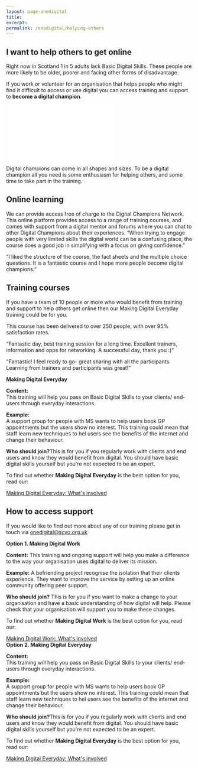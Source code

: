 ```yaml
---
layout: page-onedigital
title: 
excerpt:
permalink: /onedigital/helping-others
---
```


<!-- ![One Digital](/images/onedigitalbadgegreen.jpg)           ![Big Lottery Fund](/images/smallbiglottery.jpg) -->

## I want to help others to get online

Right now in Scotland 1 in 5 adults lack Basic Digital Skills. These people are more likely to be older, poorer and facing other forms of disadvantage. 

If you work or volunteer for an organisation that helps people who might find it difficult to access or use digital you can access training and support to <strong>become a digital champion</strong>.

![Digital champions](/files/onedigital/DC_Sequence.pdf)

Digital champions can come in all shapes and sizes. To be a digital champion all you need is some enthusiasm for helping others, and some time to take part in the training.  
 
## Online learning 
We can provide access free of charge to the Digital Champions Network. This online platform provides access to a range of training courses, and comes with support from a digital mentor and forums where you can chat to other Digital Champions about their experiences. 
“When trying to engage people with very limited skills the digital world can be a confusing place, the course does a good job in simplifying with a focus on giving confidence.” 

“I liked the structure of the course, the fact sheets and the multiple choice questions. It is a fantastic course and I hope more people become digital champions.” 

## Training courses 
If you have a team of 10 people or more who would benefit from training and support to help others get online then our Making Digital Everyday training could be for you. 

This course has been delivered to over 250 people, with over 95% satisfaction rates. 

“Fantastic day, best training session for a long time. Excellent trainers, information and opps for networking. A successful day, thank you :)" 
 
"Fantastic! I feel ready to go- great sharing with all the participants. Learning from trainers and participants was great!” 

</div>

<div class="panel panel-default">

  <div class="panel-heading"><strong>Making Digital Everyday</strong></div>

  <div class="list-group">
    <span class="list-group-item">
      <p class="list-group-item-text"><strong>Content:</strong><br />
      This training will help you pass on Basic Digital Skills to your clients/ end-users through everyday interactions.</p>
    </span>
    <span class="list-group-item">
      <p class="list-group-item-text"><strong>Example:</strong><br />
      A support group for people with MS wants to help users book GP appointments but the users show no interest. This training could mean that staff learn new techniques to hel users see the benefits of the internet and change their behaviour.</p>
    </span>
    <span class="list-group-item">
      <p class="list-group-item-text"><strong>Who should join?</strong>This is for you if you regularly work with clients and end users and know they would benefit from digital. You should have basic digital skills yourself but you're not expected to be an expert.</p>
    </span>
    <span class="list-group-item">
      <p class="list-group-item-text">To find out whether <strong>Making Digital Everyday</strong> is the best option for you, read our:</p><a class="btn btn-primary btn-lg" href="/files/MDE what's involved.pdf">Making Digital Everyday: What's involved</a>
    </span>
  </div>

</div>

## How to access support 
If you would like to find out more about any of our training please get in touch via [onedigital@scvo.org.uk](mailto:onedigital@scvo.org.uk) 



<div class="panel panel-default">

  <div class="panel-heading"><strong>Option 1. Making Digital Work</strong></div>

  <div class="list-group">
    <span class="list-group-item">
      <p class="list-group-item-text"><strong>Content:</strong> This training and ongoing support will help you make a difference to the way your organisation uses digital to deliver its mission.</p>
    </span>
    <span class="list-group-item">
      <p class="list-group-item-text"><strong>Example:</strong> A befriending project recognise the isolation that their clients experience. They want to improve the service by setting up an online community offering peer support.</p>
    </span>
    <span class="list-group-item">
      <p class="list-group-item-text"><strong>Who should join?</strong> This is for you if you want to make a change to your organisation and have a basic understanding of how digital will help. Please check that your organisation will support you to make these changes.</p>
    </span>
    <span class="list-group-item">
      <p class="list-group-item-text">To find out whether <strong>Making Digital Work</strong> is the best option for you, read our:</p><a class="btn btn-primary btn-lg" href="/files/MDW what's involved.pdf">Making Digital Work: What's involved</a>
    </span>
  </div>

</div>

<div class="panel panel-default">

  <div class="panel-heading"><strong>Option 2. Making Digital Everyday</strong></div>

  <div class="list-group">
    <span class="list-group-item">
      <p class="list-group-item-text"><strong>Content:</strong><br />
      This training will help you pass on Basic Digital Skills to your clients/ end-users through everyday interactions.</p>
    </span>
    <span class="list-group-item">
      <p class="list-group-item-text"><strong>Example:</strong><br />
      A support group for people with MS wants to help users book GP appointments but the users show no interest. This training could mean that staff learn new techniques to hel users see the benefits of the internet and change their behaviour.</p>
    </span>
    <span class="list-group-item">
      <p class="list-group-item-text"><strong>Who should join?</strong>This is for you if you regularly work with clients and end users and know they would benefit from digital. You should have basic digital skills yourself but you're not expected to be an expert.</p>
    </span>
    <span class="list-group-item">
      <p class="list-group-item-text">To find out whether <strong>Making Digital Everyday</strong> is the best option for you, read our:</p><a class="btn btn-primary btn-lg" href="/files/MDE what's involved.pdf">Making Digital Everyday: What's involved</a>
    </span>
  </div>

</div>

